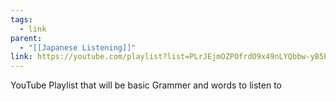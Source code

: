```yaml
---
tags:
  - link
parent:
  - "[[Japanese Listening]]"
link: https://youtube.com/playlist?list=PLrJEjmOZPOfrdO9x49nLYQbbw-yB5PZii&si=e_eSXS3Zq6wElXaE
---
```

YouTube Playlist that will be basic Grammer and words to listen to